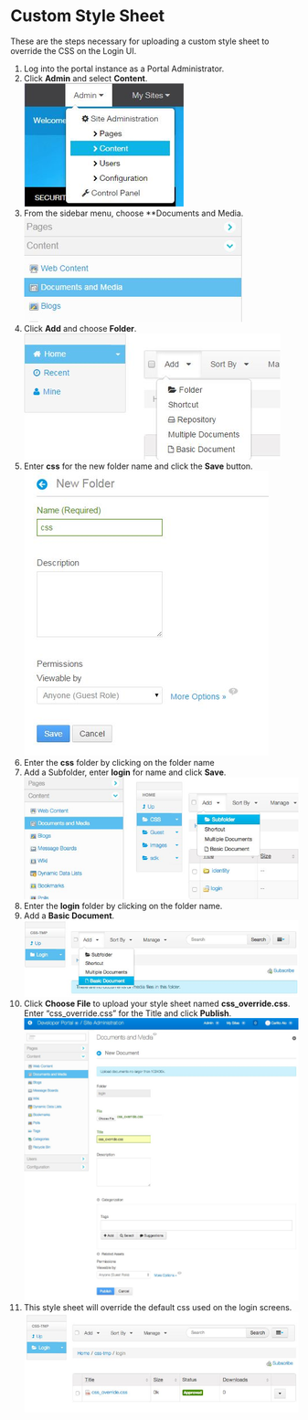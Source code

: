 # Custom Style Sheet
These are the steps necessary for uploading a custom style sheet to override the CSS on the Login UI.

1. Log into the portal instance as a Portal Administrator.
2. Click **Admin** and select **Content**.
![](css-1.jpg)
3. From the sidebar menu, choose **Documents and Media.
![](css-2.jpg)
4. Click **Add** and choose **Folder**.
![](css-3.jpg)
5. Enter **css** for the new folder name and click the **Save** button.
![](css-4.jpg)
6. Enter the **css** folder by clicking on the folder name
7. Add a Subfolder, enter **login** for name and click **Save**.
![](css-5.jpg)
8. Enter the **login** folder by clicking on the folder name.
9. Add a **Basic Document**.
![](css-6.jpg)
10. Click **Choose File** to upload your style sheet named **css_override.css**. Enter “css_override.css” for
the Title and click **Publish**.
![](css-7.jpg)
11. This style sheet will override the default css used on the login screens.
![](css-8.jpg)
